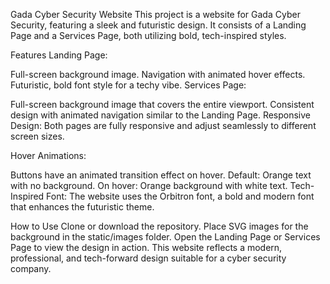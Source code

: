 Gada Cyber Security Website
This project is a website for Gada Cyber Security, featuring a sleek and futuristic design. It consists of a Landing Page and a Services Page, both utilizing bold, tech-inspired styles.

Features
Landing Page:

Full-screen background image.
Navigation with animated hover effects.
Futuristic, bold font style for a techy vibe.
Services Page:

Full-screen background image that covers the entire viewport.
Consistent design with animated navigation similar to the Landing Page.
Responsive Design: Both pages are fully responsive and adjust seamlessly to different screen sizes.

Hover Animations:

Buttons have an animated transition effect on hover.
Default: Orange text with no background.
On hover: Orange background with white text.
Tech-Inspired Font: The website uses the Orbitron font, a bold and modern font that enhances the futuristic theme.

How to Use
Clone or download the repository.
Place SVG images for the background in the static/images folder.
Open the Landing Page or Services Page to view the design in action.
This website reflects a modern, professional, and tech-forward design suitable for a cyber security company.
